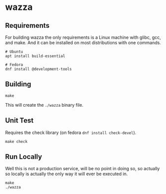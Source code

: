 # wazza

## Requirements

For building wazza the only requirements is a Linux machine with glibc, gcc, and make. And it can be installed on most distributions with one commands.

```
# Ubuntu
apt install build-essential

# Fedora
dnf install @development-tools
```

## Building

```
make
```

This will create the `./wazza` binary file.

## Unit Test

Requires the check library (on fedora `dnf install check-devel`).

```
make check
```

## Run Locally

Well this is not a production service, will be no point in doing so, so actually so locally is actually the only way it will ever be executed in.

```
make
./wazza
```
